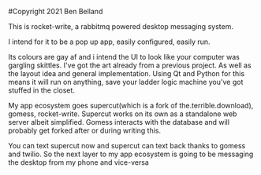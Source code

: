 #Copyright 2021 Ben Belland

This is rocket-write, a rabbitmq powered desktop messaging system.

I intend for it to be a pop up app, easily configured, easily run.

Its colours are gay af and i intend the UI to look like your computer
was gargling skittles. I've got the art already from a previous project.
As well as the layout idea and general implementation. Using Qt and Python
for this means it will run on anything, save your ladder logic machine you've
got stuffed in the closet.

My app ecosystem goes supercut(which is a fork of the.terrible.download),
gomess, rocket-write. Supercut works on its own as a standalone web server
albeit simplified. Gomess interacts with the database and will probably
get forked after or during writing this.

You can text supercut now and supercut can text back thanks to gomess
and twilio. So the next layer to my app ecosystem is going to be messaging
the desktop from my phone and vice-versa


